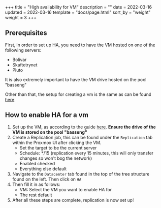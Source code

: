 +++
title = "High availability for VM"
description = ""
date = 2022-03-16
updated = 2022-03-16
template = "docs/page.html"
sort_by = "weight"
weight = 3
+++

## Prerequisites

First, in order to set up HA, you need to have the VM hosted on one of the
following servers:

- Bolivar
- Skaftetrynet
- Pluto

It is also extremely important to have the VM drive hosted on the pool "basseng"

Other than that, the setup for creating a vm is the same as can be found
[here](../ny-vm)

## How to enable HA for a vm

1. Set up the VM, as according to the guide [here](../ny-vm). **Ensure the drive
   of the VM is stored on the pool "basseng"**
2. Create a Replication job, this can be found under the `Replication` tab
   within the Proxmox UI after clicking the VM.
   - Set the target to be the current server
   - Schedule: \*/15 (replication every 15 minutes, this will only transfer
     changes so won't bog the network)
   - Enabled checked
   - Everything else default
3. Navigate to the `Datacenter` tab found in the top of the tree structure found
   on the left. Then click on `HA`
4. Then fill it in as follows:
   - VM: Select the VM you want to enable HA for
   - The rest default
5. After all these steps are complete, replication is now set up!
